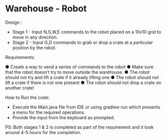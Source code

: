 # Warehouse - Robot
Design :

- Stage 1 - Input N,S,W,E commands to the robot placed on a 10x10 grid to move in any direction.
- Stage 2 - Input G,D commands to grab or drop a crate at a particular position by the robot.

Requirements: 

● Create a way to send a series of commands to the robot
● Make sure that the robot doesn't try to move outside the warehouse.
● The robot should not try and lift a crate if it already lifting one
● The robot should not lift a crate if there is not one present
● The robot should not drop a crate on another crate!

How to Run the code: 

- Execute the Main.java file from IDE or using gradlew run
  which presents a menu for the required operations.
- Provide the input from the keyboard as prompted.


PS: Both stages 1 & 2 is completed as part of the requirement and it took around 4-5 hours 
    for the completion.







